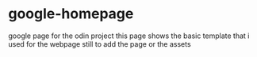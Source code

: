 # google-homepage
google page for the odin project
this page shows the basic template that i used for the webpage
still to add the page or the assets